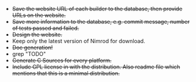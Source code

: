 * <del>Save the website URL of each builder to the database, then provide URLs on the website.</del>
* <del>Save more information to the database, e.g. commit message, number of tests passed and failed.</del>
* <del>Design the website.</del>
* Keep only the latest version of Nimrod for download.
* <del>Doc generation!</del>
* grep "TODO"
* <del>Generate C Sources for every platform.</del>
* <del>Include GPL license in with the distribution. Also readme file which mentions that this is a minimal distribution.</del>
